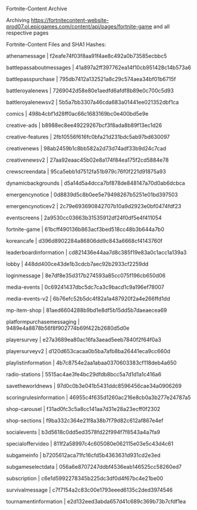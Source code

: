 Fortnite-Content Archive

Archiving https://fortnitecontent-website-prod07.ol.epicgames.com/content/api/pages/fortnite-game and all respective pages

Fortnite-Content Files and SHA1 Hashes:

athenamessage | f2eafe74f03f8aa91f4ae8c492a0b73585ecbbc5

battlepassaboutmessages | 41a897a2ff397762ea14f10cb951428c14b573a6

battlepasspurchase | 795db7412a132521a8c29c574aea34bf01b6715f

battleroyalenews | 7269042d58e80e1aedfd6afdf8b89e0c700c5d93

battleroyalenewsv2 | 5b5a7bb3307a46cda683a01441ee021352dbf1ca

comics | 498b4cbf1d28ff0ac66c1683169bc0e400bd5e9e

creative-ads | b8988ec8ee49229267bcf3f8ada8b89f13ec1d26

creative-features | 2fb10556f616fc0bfa21d231bdc5ab97bd630097

creativenews | 98ab2459b1c8bb582a2d73d74adf33b9d24c7cad

creativenewsv2 | 27aa92eaac45b02e8a174f84ea175f2cd5884e78

crewscreendata | 95ca5ebb1d7512fa51b979c76f0f221d91875a93

dynamicbackgrounds | d5a14d5a4dcca7bf878de848147a70d0ab6dcbca

emergencynotice | 0d8839d5c8b0ee5e79498267b5251e01bd397503

emergencynoticev2 | 2c79e693690842707b10a9d2923e0bf0474fdf23

eventscreens | 2a9530cc03663b31535912df24f0df5e4f411054

fortnite-game | 61bcff490136b863acf3bed518cc48b3b644a7b0

koreancafe | d396d8902284a86806dd9c843a6668cf4143760f

leaderboardinformation | cd821436e44aa7d8c385f19e83a0c1acc1a139a3

lobby | 448dd400ce43de1b3cdcb7aec92b2933cf2259dd

loginmessage | 8e7df8e35d317b274593a85cc075f196cb650d06

media-events | 0c69241437dbc5dc7ca3c9bacd1c9a196ef78007

media-events-v2 | 6b76efc52b5dc4f82a1a487920f2a4e266ffd1dd

mp-item-shop | 81aed6604288b9bd1e8df5b15dd5b7daeaecea69

platformpurchasemessaging | 9489e4a8878b56f8f902774b69f422b2680d5d0e

playersurvey | e27a3689ea80ac16fa3aead5eeb7840f2f64f0a3

playersurveyv2 | d120d653cacaa0b5ba7afb8ba26441eca9cc660d

playlistinformation | 4b7c8754e2aa1abaa0370603383cf118deb4a650

radio-stations | 5515ac4ae3fe4bc29dfdb8bcc5a7d1d1a1c416a6

savetheworldnews | 97d0c0b3e041b5431ddc8596456cae34a0906269

scoringrulesinformation | 46955c4f635d1260ac216e8cb0a3b277e24787a5

shop-carousel | f31ad0fc3c5a8cc141aa7d31e28a23ecff0f2302

shop-sections | f9ba332c364e21f8a38b7f79d82c612af867e4ef

socialevents | b3d5618c0dd5ed3578fd22f994f7f8543a4a7fa9

specialoffervideo | 811f2a58997c4c605080e062115e03e5c43d4c61

subgameinfo | b7205612aca71fc16cfd5b4363631d931cd2e3ed

subgameselectdata | 056a6e8707247ddbf4536eab146525cc58260ed7

subscription | c6e1d5992278345b225dc3df0d4f67bc4e21be00

survivalmessage | c7f7154a2c83c00e1793eeed6135c2ded3974546

tournamentinformation | e2d132eed3abda657d41c689c369b73b7cfdf1ea

